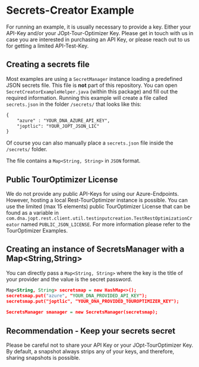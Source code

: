 # Secrets-Creator Example

For running an example, it is usually necessary to provide a key. Either your API-Key and/or your JOpt-Tour-Optimizer Key. Please get in touch with us in case you are interested in purchasing an API Key, or please reach out to us for getting a limited API-Test-Key.

## Creating a secrets file

Most examples are using a  ` SecretManager ` instance loading a predefined JSON secrets file. This file is **not** part of this repository. You can open  `SecretCreatorExampleHelper.java`  (within this package) and fill out the required information. Running this example will create a file called  `secrets.json`  in the folder `/secrets/`  that looks like this:

```xml
{ 
	"azure" : "YOUR_DNA_AZURE_API_KEY",
	"joptlic": "YOUR_JOPT_JSON_LIC"
}
```

Of course you can also manually place a `secrets.json` file inside the `/secrets/` folder.

The file contains a `Map<String, String>` in `JSON` format.

## Public TourOptimizer License
We do not provide any public API-Keys for using our Azure-Endpoints. However, hosting a local Rest-TourOptimizer instance is possible. You can use the limited (max 15 elements) public TourOptimizer License that can be found as a variable in `com.dna.jopt.rest.client.util.testinputcreation.TestRestOptimizationCreator` named `PUBLIC_JSON_LICENSE`. For more information please refer to the TourOptimizer Examples.

## Creating an instance of SecretsManager with a Map<String,String>

You can directly pass a `Map<String, String>` where the key is the title of your provider and the value is the secret password.
 
 ```xml
Map<String, String> secretsmap = new HashMap<>();
secretsmap.put("azure", "YOUR_DNA_PROVIDED_API_KEY");
secretsmap.put("joptlic", "YOUR_DNA_PROVIDED_TOUROPTIMIZER_KEY");
	
SecretsManager smanager = new SecretsManager(secretsmap);
```

 
## Recommendation - Keep your secrets secret
Please be careful not to share your API Key or your JOpt-TourOptimizer Key. By default, a snapshot always strips any of your keys, and therefore, sharing snapshots is possible.